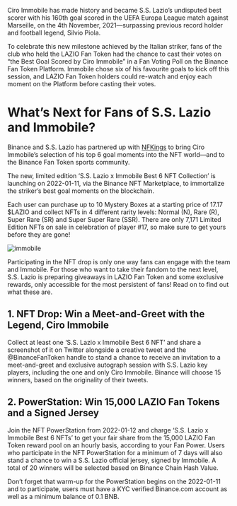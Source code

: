 Ciro Immobile has made history and became S.S. Lazio’s undisputed best scorer with his 160th goal scored in the UEFA Europa League match against Marseille, on the 4th November, 2021—surpassing previous record holder and football legend, Silvio Piola.

To celebrate this new milestone achieved by the Italian striker, fans of the club who held the LAZIO Fan Token had the chance to cast their votes on “the Best Goal Scored by Ciro Immobile” in a Fan Voting Poll on the Binance Fan Token Platform. Immobile chose six of his favourite goals to kick off this session, and LAZIO Fan Token holders could re-watch and enjoy each moment on the Platform before casting their votes.

# What’s Next for Fans of S.S. Lazio and Immobile?

Binance and S.S. Lazio has partnered up with [NFKings](http://www.nfkings.io/) to bring Ciro Immobile’s selection of his top 6 goal moments into the NFT world—and to the Binance Fan Token sports community.

The new, limited edition ‘S.S. Lazio x Immobile Best 6 NFT Collection’ is launching on 2022-01-11, via the Binance NFT Marketplace, to immortalize the striker’s best goal moments on the blockchain.

Each user can purchase up to 10 Mystery Boxes at a starting price of 17.17 $LAZIO and collect NFTs in 4 different rarity levels: Normal (N), Rare (R), Super Rare (SR) and Super Super Rare (SSR). There are only 7,171 Limited Edition NFTs on sale in celebration of player #17, so make sure to get yours before they are gone!

![immobile](https://public.nftstatic.com/static/nft/res/485e7ceec5654ec2998ee9ea649713d2.jpeg)

Participating in the NFT drop is only one way fans can engage with the team and Immobile. For those who want to take their fandom to the next level, S.S. Lazio is preparing giveaways in LAZIO Fan Token and some exclusive rewards, only accessible for the most persistent of fans! Read on to find out what these are.

## 1. NFT Drop: Win a Meet-and-Greet with the Legend, Ciro Immobile

Collect at least one ‘S.S. Lazio x Immobile Best 6 NFT’ and share a screenshot of it on Twitter alongside a creative tweet and the @BinanceFanToken handle to stand a chance to receive an invitation to a meet-and-greet and exclusive autograph session with S.S. Lazio key players, including the one and only Ciro Immobile. Binance will choose 15 winners, based on the originality of their tweets.

## 2. PowerStation: Win 15,000 LAZIO Fan Tokens and a Signed Jersey

Join the NFT PowerStation from 2022-01-12 and charge ‘S.S. Lazio x Immobile Best 6 NFTs’ to get your fair share from the 15,000 LAZIO Fan Token reward pool on an hourly basis, according to your Fan Power. Users who participate in the NFT PowerStation for a minimum of 7 days will also stand a chance to win a S.S. Lazio official jersey, signed by Immobile. A total of 20 winners will be selected based on Binance Chain Hash Value.

Don’t forget that warm-up for the PowerStation begins on the 2022-01-11 and to participate, users must have a KYC verified Binance.com account as well as a minimum balance of 0.1 BNB.
